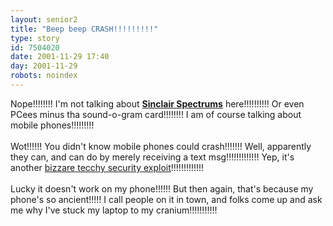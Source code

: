 ```yaml
---
layout: senior2
title: "Beep beep CRASH!!!!!!!!!"
type: story
id: 7504020
date: 2001-11-29 17:40
day: 2001-11-29
robots: noindex
---
```

Nope!!!!!!!! I'm not talking about <a href="http://www.nvg.ntnu.no/sinclair/"><b>Sinclair Spectrums</b></a> here!!!!!!!!!! Or even PCees minus tha sound-o-gram card!!!!!!!! I am of course talking about mobile phones!!!!!!!!!<br/> <br/>Wot!!!!!! You didn't know mobile phones could crash!!!!!!! Well, apparently they can, and can do by merely receiving a text msg!!!!!!!!!!!!! Yep, it's another <a href="http://www.theregister.co.uk/content/55/23080.html">bizzare tecchy security exploit</a>!!!!!!!!!!!!!<br/> <br/>Lucky it doesn't work on my phone!!!!!! But then again, that's because my phone's so ancient!!!!! I call people on it in town, and folks come up and ask me why I've stuck my laptop to my cranium!!!!!!!!!!!
